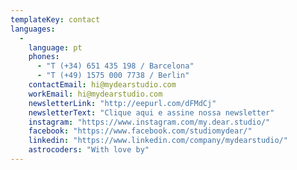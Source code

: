 ```yaml
---
templateKey: contact
languages:
  -
    language: pt
    phones:
      - "T (+34) 651 435 198 / Barcelona"
      - "T (+49) 1575 000 7738 / Berlin"
    contactEmail: hi@mydearstudio.com
    workEmail: hi@mydearstudio.com
    newsletterLink: "http://eepurl.com/dFMdCj"
    newsletterText: "Clique aqui e assine nossa newsletter"
    instagram: "https://www.instagram.com/my.dear.studio/"
    facebook: "https://www.facebook.com/studiomydear/"
    linkedin: "https://www.linkedin.com/company/mydearstudio/"
    astrocoders: "With love by"
---
```

